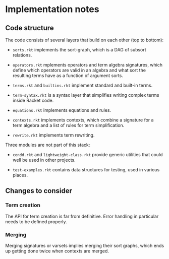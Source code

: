 # Implementation notes

## Code structure

The code consists of several layers that build on each other (top to
bottom):

 - `sorts.rkt` implements the sort-graph, which is a DAG of subsort
   relations.

 - `operators.rkt` mplements operators and term algebra signatures,
   which define which operators are valid in an algebra and what sort
   the resulting terms have as a function of argument sorts.

 - `terms.rkt` and `builtins.rkt` implement standard and built-in
   terms.

 - `term-syntax.rkt` is a syntax layer that simplifies writing complex
   terms inside Racket code.

 - `equations.rkt` implements equations and rules.

 - `contexts.rkt` implements contexts, which combine a signature for a
   term algebra and a list of rules for term simplification.
   
 - `rewrite.rkt` implements term rewriting.
   
Three modules are not part of this stack:

 - `condd.rkt` and `lightweight-class.rkt` provide generic utilities
   that could well be used in other projects.

 - `test-examples.rkt` contains data structures for testing, used in
   various places.

## Changes to consider

### Term creation

The API for term creation is far from definitive. Error handling in
particular needs to be defined properly.

### Merging

Merging signatures or varsets implies merging their sort graphs, which
ends up getting done twice when contexts are merged.
